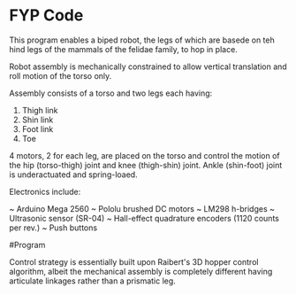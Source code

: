# FYP Code

This program enables a biped robot, the legs of which are basede on teh hind legs of the mammals of the felidae family, to hop in place.

Robot assembly is mechanically constrained to allow vertical translation and roll motion of the torso only.

Assembly consists of a torso and two legs each having:

1. Thigh link
2. Shin link
3. Foot link
4. Toe

4 motors, 2 for each leg, are placed on the torso and control the motion of the hip (torso-thigh) joint and knee (thigh-shin) joint. 
Ankle (shin-foot) joint is underactuated and spring-loaed.

Electronics include:

~ Arduino Mega 2560
~ Pololu brushed DC motors
~ LM298 h-bridges
~ Ultrasonic sensor (SR-04)
~ Hall-effect quadrature encoders (1120 counts per rev.)
~ Push buttons

#Program

Control strategy is essentially built upon Raibert's 3D hopper control algorithm, albeit the mechanical assembly is completely different having
articulate linkages rather than a prismatic leg.




